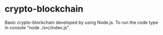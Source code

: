 # crypto-blockchain
Basic crypto-blockchain developed by using Node.js. To run the code type in console "node ./src/index.js".
